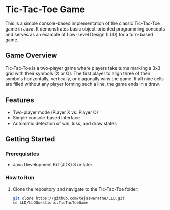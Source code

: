 # Tic-Tac-Toe Game

This is a simple console-based implementation of the classic Tic-Tac-Toe game in Java. It demonstrates basic object-oriented programming concepts and serves as an example of Low-Level Design (LLD) for a turn-based game.

## Game Overview

Tic-Tac-Toe is a two-player game where players take turns marking a 3x3 grid with their symbols (X or O). The first player to align three of their symbols horizontally, vertically, or diagonally wins the game. If all nine cells are filled without any player forming such a line, the game ends in a draw.

## Features

- Two-player mode (Player X vs. Player O)
- Simple console-based interface
- Automatic detection of win, loss, and draw states

## Getting Started

### Prerequisites

- Java Development Kit (JDK) 8 or later

### How to Run

1. Clone the repository and navigate to the Tic-Tac-Toe folder:
   ```bash
   git clone https://github.com/tejaswarathe/LLD.git
   cd LLD/LLDQuestions.TicTacToeGame

